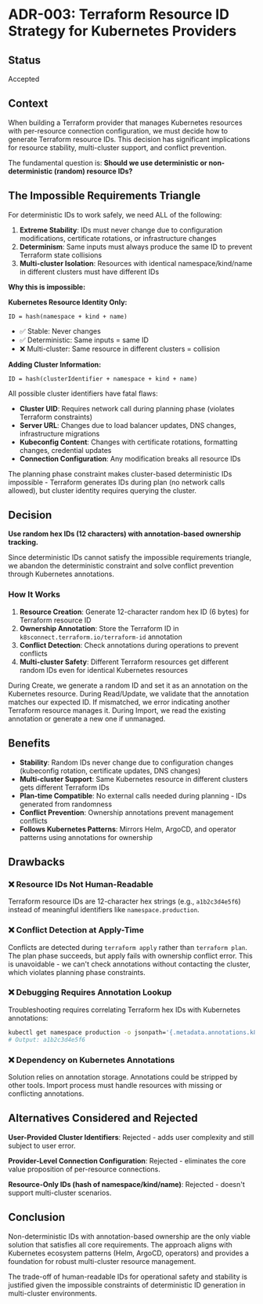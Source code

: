 # ADR-003: Terraform Resource ID Strategy for Kubernetes Providers

## Status
Accepted

## Context

When building a Terraform provider that manages Kubernetes resources with per-resource connection configuration, we must decide how to generate Terraform resource IDs. This decision has significant implications for resource stability, multi-cluster support, and conflict prevention.

The fundamental question is: **Should we use deterministic or non-deterministic (random) resource IDs?**

## The Impossible Requirements Triangle

For deterministic IDs to work safely, we need ALL of the following:

1. **Extreme Stability**: IDs must never change due to configuration modifications, certificate rotations, or infrastructure changes
2. **Determinism**: Same inputs must always produce the same ID to prevent Terraform state collisions
3. **Multi-cluster Isolation**: Resources with identical namespace/kind/name in different clusters must have different IDs

**Why this is impossible:**

**Kubernetes Resource Identity Only:**
```
ID = hash(namespace + kind + name)
```
- ✅ Stable: Never changes
- ✅ Deterministic: Same inputs = same ID
- ❌ Multi-cluster: Same resource in different clusters = collision

**Adding Cluster Information:**
```
ID = hash(clusterIdentifier + namespace + kind + name)
```

All possible cluster identifiers have fatal flaws:

- **Cluster UID**: Requires network call during planning phase (violates Terraform constraints)
- **Server URL**: Changes due to load balancer updates, DNS changes, infrastructure migrations
- **Kubeconfig Content**: Changes with certificate rotations, formatting changes, credential updates
- **Connection Configuration**: Any modification breaks all resource IDs

The planning phase constraint makes cluster-based deterministic IDs impossible - Terraform generates IDs during plan (no network calls allowed), but cluster identity requires querying the cluster.

## Decision

**Use random hex IDs (12 characters) with annotation-based ownership tracking.**

Since deterministic IDs cannot satisfy the impossible requirements triangle, we abandon the deterministic constraint and solve conflict prevention through Kubernetes annotations.

### How It Works

1. **Resource Creation**: Generate 12-character random hex ID (6 bytes) for Terraform resource ID
2. **Ownership Annotation**: Store the Terraform ID in `k8sconnect.terraform.io/terraform-id` annotation
3. **Conflict Detection**: Check annotations during operations to prevent conflicts
4. **Multi-cluster Safety**: Different Terraform resources get different random IDs even for identical Kubernetes resources

During Create, we generate a random ID and set it as an annotation on the Kubernetes resource. During Read/Update, we validate that the annotation matches our expected ID. If mismatched, we error indicating another Terraform resource manages it. During Import, we read the existing annotation or generate a new one if unmanaged.

## Benefits

- **Stability**: Random IDs never change due to configuration changes (kubeconfig rotation, certificate updates, DNS changes)
- **Multi-cluster Support**: Same Kubernetes resource in different clusters gets different Terraform IDs
- **Plan-time Compatible**: No external calls needed during planning - IDs generated from randomness
- **Conflict Prevention**: Ownership annotations prevent management conflicts
- **Follows Kubernetes Patterns**: Mirrors Helm, ArgoCD, and operator patterns using annotations for ownership

## Drawbacks

### ❌ Resource IDs Not Human-Readable
Terraform resource IDs are 12-character hex strings (e.g., `a1b2c3d4e5f6`) instead of meaningful identifiers like `namespace.production`.

### ❌ Conflict Detection at Apply-Time
Conflicts are detected during `terraform apply` rather than `terraform plan`. The plan phase succeeds, but apply fails with ownership conflict error. This is unavoidable - we can't check annotations without contacting the cluster, which violates planning phase constraints.

### ❌ Debugging Requires Annotation Lookup
Troubleshooting requires correlating Terraform hex IDs with Kubernetes annotations:
```bash
kubectl get namespace production -o jsonpath='{.metadata.annotations.k8sconnect\.terraform\.io/terraform-id}'
# Output: a1b2c3d4e5f6
```

### ❌ Dependency on Kubernetes Annotations
Solution relies on annotation storage. Annotations could be stripped by other tools. Import process must handle resources with missing or conflicting annotations.

## Alternatives Considered and Rejected

**User-Provided Cluster Identifiers**: Rejected - adds user complexity and still subject to user error.

**Provider-Level Connection Configuration**: Rejected - eliminates the core value proposition of per-resource connections.

**Resource-Only IDs (hash of namespace/kind/name)**: Rejected - doesn't support multi-cluster scenarios.

## Conclusion

Non-deterministic IDs with annotation-based ownership are the only viable solution that satisfies all core requirements. The approach aligns with Kubernetes ecosystem patterns (Helm, ArgoCD, operators) and provides a foundation for robust multi-cluster resource management.

The trade-off of human-readable IDs for operational safety and stability is justified given the impossible constraints of deterministic ID generation in multi-cluster environments.
